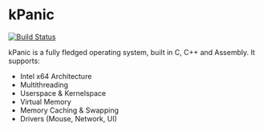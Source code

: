 # kPanic
[![Build Status](https://travis-ci.org/IAIK/sweb.svg?branch=master)](https://travis-ci.org/IAIK/sweb)

kPanic is a fully fledged operating system, built in C, C++ and Assembly.
It supports:
  - Intel x64 Architecture
  - Multithreading
  - Userspace & Kernelspace
  - Virtual Memory 
  - Memory Caching & Swapping
  - Drivers (Mouse, Network, UI)
